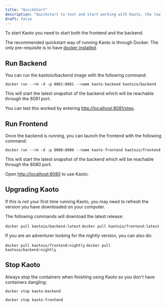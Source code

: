 ```yaml
---
title: "QuickStart"
description: "Quickstart to test and start working with Kaoto, the low code and no code integration orchestration tool."
draft: false
---
```


To start Kaoto you need to start both the frontend and the backend. 

The recommended quickstart way of running Kaoto is through Docker. The only pre-requisite is to have [docker installed](https://docs.docker.com/get-docker/).

## Run Backend

You can run the kaotoio/backend image with the following command:

`docker run --rm -d -p 8081:8081 --name kaoto-backend kaotoio/backend`

This will start the latest snapshot of the backend which will be reachable through the 8081 port.

You can test this worked by entering [http://localhost:8081/step](http://localhost:8081/step).

## Run Frontend

Once the backend is running, you can launch the frontend with the following command:

`docker run --rm -d -p 8080:8080 --name kaoto-frontend kaotoio/frontend`

This will start the latest snapshot of the backend which will be reachable through the 8080 port.

Open [http://localhost:8080](http://localhost:8080) to use Kaoto.

## Upgrading Kaoto

If this is not your first time running Kaoto, you may need to refresh the version you have downloaded on your computer. 

The following commands will download the latest release:

`docker pull kaotoio/backend:latest`
`docker pull kaotoio/frontend:latest`

If you are an adventurer looking for the nightly version, you can also do:

`docker pull kaotoio/frontend:nightly`
`docker pull kaotoio/backend:nightly`

## Stop Kaoto

Always stop the containers when finishing using Kaoto so you don't have containers dangling:

`docker stop kaoto-backend`

`docker stop kaoto-frontend`

